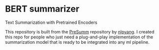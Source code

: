# BERT summarizer
Text Summarization with Pretrained Encoders

This repository is built from the [PreSumm](https://github.com/nlpyang/PreSumm) repository by [nlpyang](https://github.com/nlpyang). I created this repo for people who just need a plug-and-play implementation of the summarization model that is ready to be integrated into any ml pipeline.
